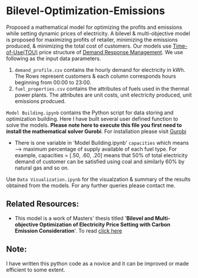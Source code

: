 # Bilevel-Optimization-Emissions
Proposed a mathematical model for optimizing the profits and emissions while setting dynamic prices of electricity. A bilevel & multi-objective model is proposed for maximizing profits of retailer, minimizing the emissions produced, & minimizing the total cost of customers. Our models use [Time-of-Use(TOU)](https://news.energysage.com/understanding-time-of-use-rates/) price structure of [Demand Response Management](https://www.energy.gov/oe/activities/technology-development/grid-modernization-and-smart-grid/demand-response). We use following as the input data parameters.
1. `demand_profile.csv` contains the hourly demand for electricity in kWh. The Rows represent customers & each column corresponds hours beginning from 00:00 to 23:00.
2. `fuel_properties.csv` contains the attributes of fuels used in the thermal power plants. The attributes are unit costs, unit electricity produced, unit emissions prodcued.


`Model Building.ipynb` contains the Python script for data storing and optimization building. Here I have built several user defined function to solve the models. __Please note here to execute this file you first need to install the mathematical solver Gurobi__. For installation please visit [Gurobi](https://www.gurobi.com/)
  * There is one variable in 'Model Building.ipynb' `capacities` which means --> maximum percentage of supply available of each fuel type. For example, capacities = [.50, .60, .20] means that 50% of total electricity demand of customer can be satisfied using coal and similarly 60% by natural gas and so on.

Use `Data Visualization.ipynb` for the visualzation & summary of the results obtained from the models. For any further queries please contact me.

## Related Resources:
* This model is a work of Masters' thesis titled '__Bilevel and Multi-objective Optimization of Electricity Price Setting with Carbon Emission Consideration__'. To read [click here](https://tigerprints.clemson.edu/cgi/viewcontent.cgi?article=4393&context=all_theses)
## Note:
I have written this python code as a novice and it can be improved or made efficient to some extent.
